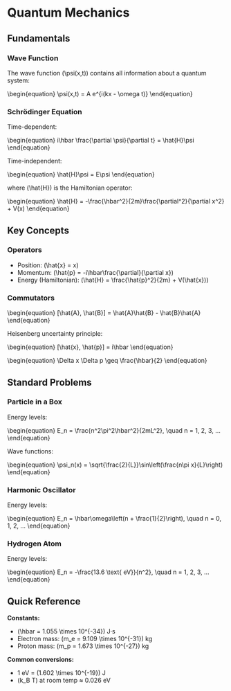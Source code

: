 # Quantum Mechanics

## Fundamentals

### Wave Function

The wave function \(\psi(x,t)\) contains all information about a quantum system:

\begin{equation}
\psi(x,t) = A e^{i(kx - \omega t)}
\end{equation}

### Schrödinger Equation

Time-dependent:

\begin{equation}
i\hbar \frac{\partial \psi}{\partial t} = \hat{H}\psi
\end{equation}

Time-independent:

\begin{equation}
\hat{H}\psi = E\psi
\end{equation}

where \(\hat{H}\) is the Hamiltonian operator:

\begin{equation}
\hat{H} = -\frac{\hbar^2}{2m}\frac{\partial^2}{\partial x^2} + V(x)
\end{equation}

## Key Concepts

### Operators

- Position: \(\hat{x} = x\)
- Momentum: \(\hat{p} = -i\hbar\frac{\partial}{\partial x}\)
- Energy (Hamiltonian): \(\hat{H} = \frac{\hat{p}^2}{2m} + V(\hat{x})\)

### Commutators

\begin{equation}
[\hat{A}, \hat{B}] = \hat{A}\hat{B} - \hat{B}\hat{A}
\end{equation}

Heisenberg uncertainty principle:

\begin{equation}
[\hat{x}, \hat{p}] = i\hbar
\end{equation}

\begin{equation}
\Delta x \Delta p \geq \frac{\hbar}{2}
\end{equation}

## Standard Problems

### Particle in a Box

Energy levels:

\begin{equation}
E_n = \frac{n^2\pi^2\hbar^2}{2mL^2}, \quad n = 1, 2, 3, ...
\end{equation}

Wave functions:

\begin{equation}
\psi_n(x) = \sqrt{\frac{2}{L}}\sin\left(\frac{n\pi x}{L}\right)
\end{equation}

### Harmonic Oscillator

Energy levels:

\begin{equation}
E_n = \hbar\omega\left(n + \frac{1}{2}\right), \quad n = 0, 1, 2, ...
\end{equation}

### Hydrogen Atom

Energy levels:

\begin{equation}
E_n = -\frac{13.6 \text{ eV}}{n^2}, \quad n = 1, 2, 3, ...
\end{equation}

## Quick Reference

**Constants:**
- \(\hbar = 1.055 \times 10^{-34}\) J·s
- Electron mass: \(m_e = 9.109 \times 10^{-31}\) kg
- Proton mass: \(m_p = 1.673 \times 10^{-27}\) kg

**Common conversions:**
- 1 eV = \(1.602 \times 10^{-19}\) J
- \(k_B T\) at room temp ≈ 0.026 eV
